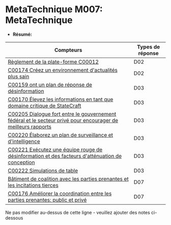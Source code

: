 # MetaTechnique M007: MetaTechnique

* **Résumé:**


|Compteurs |Types de réponse |
|-------- |-------------- |
|[Règlement de la plate-forme C00012](../../generated_pages/counters/C00012.md) |D02 |
|[C00174 Créez un environnement d'actualités plus sain](../../generated_pages/counters/C00174.md) |D02 |
|[C00159 ont un plan de réponse de désinformation](../../generated_pages/counters/C00159.md) |D03 |
|[C00170 Élevez les informations en tant que domaine critique de StateCraft](../../generated_pages/counters/C00170.md) |D03 |
|[C00205 Dialogue fort entre le gouvernement fédéral et le secteur privé pour encourager de meilleurs rapports](../../generated_pages/counters/C00205.md) |D03 |
|[C00220 Élaborez un plan de surveillance et d'intelligence](../../generated_pages/counters/C00220.md) |D03 |
|[C00221 Exécutez une équipe rouge de désinformation et des facteurs d'atténuation de conception](../../generated_pages/counters/C00221.md) |D03 |
|[C00222 Simulations de table](../../generated_pages/counters/C00222.md) |D03 ||[C00120 Open Dialogue sur la conception des plates-formes pour produire différents résultats](../../generated_pages/counters/C00120.md) |D07 |
|[Bâtiment de coalition avec les parties prenantes et les incitations tierces](../../generated_pages/counters/C00161.md) |D07 |
|[C00176 Améliorer la coordination entre les parties prenantes: public et privé](../../generated_pages/counters/C00176.md) |D07 |



Ne pas modifier au-dessus de cette ligne - veuillez ajouter des notes ci-dessous